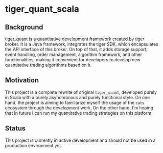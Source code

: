 # tiger_quant_scala

## Background
[tiger_quant](https://github.com/tigerfintech/tiger_quant) is a quantitative development framework created by tiger broker.
It is a Java framework, integrates the tiger SDK, which encapsulates the API interface of this broker.
On top of that, it adds storage support, event handling, order management, algorithm framework, and other functionalities,
making it convenient for developers to develop new quantitative trading algorithms based on it.

## Motivation
This project is a complete rewrite of original `tiger_quant`, developed purely in Scala with a purely asynchronous and purely functional style.
On one hand, the project is aiming to familiarize myself the usage of the `cats` ecosystem through the development work.
On the other hand, I'm hoping that in future I can run my quantitative trading strategies on this platform.

## Status
This project is currently in active development and should not be used in a production environment yet.

